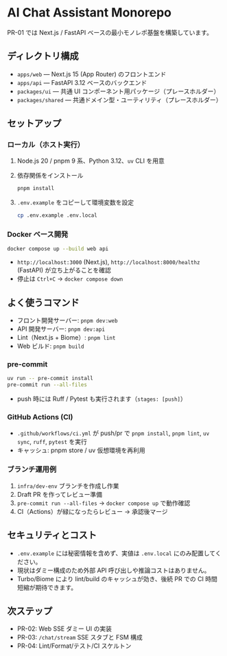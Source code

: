 # AI Chat Assistant Monorepo

PR-01 では Next.js / FastAPI ベースの最小モノレポ基盤を構築しています。

## ディレクトリ構成

- `apps/web` — Next.js 15 (App Router) のフロントエンド
- `apps/api` — FastAPI 3.12 ベースのバックエンド
- `packages/ui` — 共通 UI コンポーネント用パッケージ（プレースホルダー）
- `packages/shared` — 共通ドメイン型・ユーティリティ（プレースホルダー）

## セットアップ

### ローカル（ホスト実行）

1. Node.js 20 / pnpm 9 系、Python 3.12、`uv` CLI を用意
2. 依存関係をインストール

   ```bash
   pnpm install
   ```

3. `.env.example` をコピーして環境変数を設定

   ```bash
   cp .env.example .env.local
   ```

### Docker ベース開発

```bash
docker compose up --build web api
```

- `http://localhost:3000` (Next.js), `http://localhost:8000/healthz` (FastAPI) が立ち上がることを確認
- 停止は `Ctrl+C` → `docker compose down`

## よく使うコマンド

- フロント開発サーバー: `pnpm dev:web`
- API 開発サーバー: `pnpm dev:api`
- Lint（Next.js + Biome）: `pnpm lint`
- Web ビルド: `pnpm build`

### pre-commit

```bash
uv run -- pre-commit install
pre-commit run --all-files
```

- push 時には Ruff / Pytest も実行されます（`stages: [push]`）

### GitHub Actions (CI)

- `.github/workflows/ci.yml` が push/pr で `pnpm install`, `pnpm lint`, `uv sync`, `ruff`, `pytest` を実行
- キャッシュ: pnpm store / uv 仮想環境を再利用

### ブランチ運用例

1. `infra/dev-env` ブランチを作成し作業
2. Draft PR を作ってレビュー準備
3. `pre-commit run --all-files` → `docker compose up` で動作確認
4. CI（Actions）が緑になったらレビュー → 承認後マージ

## セキュリティとコスト

- `.env.example` には秘密情報を含めず、実値は `.env.local` にのみ配置してください。
- 現状はダミー構成のため外部 API 呼び出しや推論コストはありません。
- Turbo/Biome により lint/build のキャッシュが効き、後続 PR での CI 時間短縮が期待できます。

## 次ステップ

- PR-02: Web SSE ダミー UI の実装
- PR-03: `/chat/stream` SSE スタブと FSM 構成
- PR-04: Lint/Format/テスト/CI スケルトン
